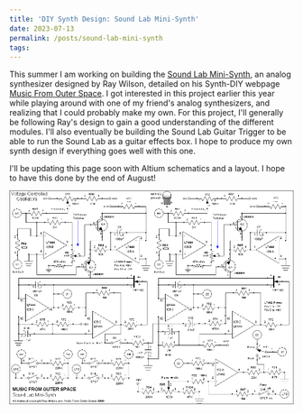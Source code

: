 ```yaml
---
title: 'DIY Synth Design: Sound Lab Mini-Synth'
date: 2023-07-13
permalink: /posts/sound-lab-mini-synth
tags:
---
```


This summer I am working on building the [Sound Lab Mini-Synth](http://musicfromouterspace.com/index.php?CATPARTNO=SLMS001PCB&PROJARG=SOUNDLABMINISYNTH%2Fsoundlabkludges%2FSOUNDLABKLUDGES.html&MAINTAB=SYNTHDIY&SONGID=NONE&VPW=1430&VPH=669), an analog synthesizer designed by Ray Wilson, detailed on his Synth-DIY webpage [Music From Outer Space](musicfromouterspace.com). I got interested in this project earlier this year while playing around with one of my friend's analog synthesizers, and realizing that I could probably make my own. For this project, I'll generally be following Ray's design to gain a good understanding of the different modules. I'll also eventually be building the Sound Lab Guitar Trigger to be able to run the Sound Lab as a guitar effects box. I hope to produce my own synth design if everything goes well with this one.

I'll be updating this page soon with Altium schematics and a layout. I hope to have this done by the end of August!

![VCO schematic](/images/VCO.png)
